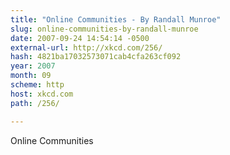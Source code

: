 ```yaml
---
title: "Online Communities - By Randall Munroe"
slug: online-communities-by-randall-munroe
date: 2007-09-24 14:54:14 -0500
external-url: http://xkcd.com/256/
hash: 4821ba17032573071cab4cfa263cf092
year: 2007
month: 09
scheme: http
host: xkcd.com
path: /256/

---
```


Online Communities
